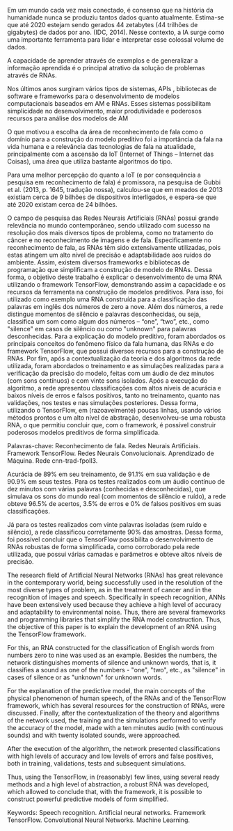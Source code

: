Em um mundo cada vez mais conectado, é consenso que na história da humanidade nunca se produziu tantos dados quanto atualmente. Estima-se que até 2020 estejam sendo gerados 44 zetabytes (44 trilhões de gigabytes) de dados por ano. (IDC, 2014). Nesse contexto, a IA surge como uma importante ferramenta para lidar e interpretar esse colossal volume de dados.

A capacidade de aprender através de exemplos e de generalizar a informação aprendida é o principal atrativo da solução de problemas através de RNAs.

Nos últimos anos surgiram vários tipos de sistemas, APIs , bibliotecas de software e frameworks  para o desenvolvimento de modelos computacionais baseados em AM e RNAs. Esses sistemas possibilitam simplicidade no desenvolvimento, maior produtividade e poderosos recursos para análise dos modelos de AM

O que motivou a escolha da área de reconhecimento de fala como o domínio para a construção do modelo preditivo foi a importância da fala na vida humana e a relevância das tecnologias de fala na atualidade, principalmente com a ascensão da IoT (Internet of Things – Internet das Coisas), uma área que utiliza bastante algoritmos do tipo.

Para uma melhor percepção do quanto a IoT (e por consequência a pesquisa em reconhecimento de fala) é promissora, na pesquisa de Gubbi et al. (2013, p. 1645, tradução nossa), calculou-se que em meados de 2013 existiam cerca de 9 bilhões de dispositivos interligados, e espera-se que até 2020 existam cerca de 24 bilhões.








O campo de pesquisa das Redes Neurais Artificiais (RNAs) possui grande relevância no mundo contemporâneo, sendo utilizado com sucesso na resolução dos mais diversos tipos de problema, como no tratamento do câncer e no reconhecimento de imagens e de fala. Especificamente no reconhecimento de fala, as RNAs têm sido extensivamente utilizadas, pois estas atingem um alto nível de precisão e adaptabilidade aos ruídos do ambiente. Assim, existem diversos frameworks e bibliotecas de programação que simplificam a construção de modelo de RNAs. Dessa forma, o objetivo deste trabalho é explicar o desenvolvimento de uma RNA utilizando o framework TensorFlow, demonstrando assim a capacidade e os recursos da ferramenta na construção de modelos preditivos. Para isso, foi utilizado como exemplo uma RNA construída para a classificação das palavras em inglês dos números de zero a nove. Além dos números, a rede distingue momentos de silêncio e palavras desconhecidas, ou seja, classifica um som como algum dos números – “one”, “two”, etc., como "silence" em casos de silêncio ou como "unknown" para palavras desconhecidas. Para a explicação do modelo preditivo, foram abordados os principais conceitos do fenômeno físico da fala humana, das RNAs e do framework TensorFlow, que possui diversos recursos para a construção de RNAs. Por fim, após a contextualização da teoria e dos algoritmos da rede utilizada, foram abordados o treinamento e as simulações realizadas para a verificação da precisão do modelo, feitas com um áudio de dez minutos (com sons contínuos) e com vinte sons isolados. Após a execução do algoritmo, a rede apresentou classificações com altos níveis de acurácia e baixos níveis de erros e falsos positivos, tanto no treinamento, quanto nas validações, nos testes e nas simulações posteriores. Dessa forma, utilizando o TensorFlow, em (razoavelmente) poucas linhas, usando vários métodos prontos e um alto nível de abstração, desenvolveu-se uma robusta RNA, o que permitiu concluir que, com o framework, é possível construir poderosos modelos preditivos de forma simplificada.

Palavras-chave: Reconhecimento de fala. Redes Neurais Artificiais. Framework TensorFlow. Redes Neurais Convolucionais. Aprendizado de Máquina. Rede cnn-trad-fpoll3.

Acurácia de 89% em seu treinamento, de 91.1% em sua validação e de 90.9% em seus testes. Para os testes realizados com um áudio contínuo de dez minutos com várias palavras (conhecidas e desconhecidas), que simulava os sons do mundo real (com momentos de silêncio e ruído), a rede obteve 96.5% de acertos, 3.5% de erros e 0% de falsos positivos em suas classificações. 

Já para os testes realizados com vinte palavras isoladas (sem ruído e silêncio), a rede classificou corretamente 90% das amostras. Dessa forma, foi possível concluir que o TensorFlow possibilita o desenvolvimento de RNAs robustas de forma simplificada, como corroborado pela rede utilizada, que possui várias camadas e parâmetros e obteve altos níveis de precisão.




The research field of Artificial Neural Networks (RNAs) has great relevance in the contemporary world, being successfully used in the resolution of the most diverse types of problem, as in the treatment of cancer and in the recognition of images and speech. Specifically in speech recognition, ANNs have been extensively used because they achieve a high level of accuracy and adaptability to environmental noise. Thus, there are several frameworks and programming libraries that simplify the RNA model construction. Thus, the objective of this paper is to explain the development of an RNA using the TensorFlow framework.

For this, an RNA constructed for the classification of English words from numbers zero to nine was used as an example. Besides the numbers, the network distinguishes moments of silence and unknown words, that is, it classifies a sound as one of the numbers - "one", "two", etc., as "silence" in cases of silence or as "unknown" for unknown words.

For the explanation of the predictive model, the main concepts of the physical phenomenon of human speech, of the RNAs and of the TensorFlow framework, which has several resources for the construction of RNAs, were discussed. Finally, after the contextualization of the theory and algorithms of the network used, the training and the simulations performed to verify the accuracy of the model, made with a ten minutes audio (with continuous sounds) and with twenty isolated sounds, were approached.

After the execution of the algorithm, the network presented classifications with high levels of accuracy and low levels of errors and false positives, both in training, validations, tests and subsequent simulations.

Thus, using the TensorFlow, in (reasonably) few lines, using several ready methods and a high level of abstraction, a robust RNA was developed, which allowed to conclude that, with the framework, it is possible to construct powerful predictive models of form simplified.

Keywords: Speech recognition. Artificial neural networks. Framework TensorFlow. Convolutional Neural Networks. Machine Learning.